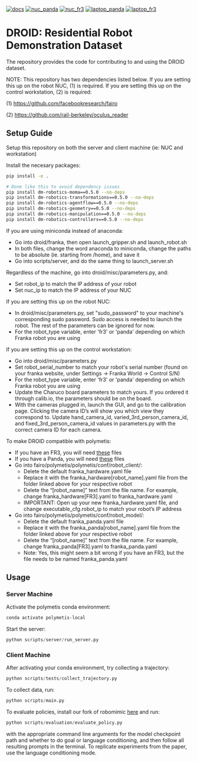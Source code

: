 [![docs](https://github.com/alexanderkhazatsky/DROID/actions/workflows/pages.yaml/badge.svg)](https://github.com/alexanderkhazatsky/DROID/blob/main/.github/workflows/pages.yaml)
[![nuc_panda](https://github.com/alexanderkhazatsky/DROID/actions/workflows/build_container_nuc_panda.yaml/badge.svg)](https://github.com/alexanderkhazatsky/DROID/blob/main/.github/workflows/build_container_nuc_panda.yaml)
[![nuc_fr3](https://github.com/alexanderkhazatsky/DROID/actions/workflows/build_container_nuc_fr3.yaml/badge.svg)](https://github.com/alexanderkhazatsky/DROID/blob/main/.github/workflows/build_container_nuc_fr3.yaml)
[![laptop_panda](https://github.com/alexanderkhazatsky/DROID/actions/workflows/build_container_laptop_panda.yaml/badge.svg)](https://github.com/alexanderkhazatsky/DROID/blob/main/.github/workflows/build_container_laptop_panda.yaml)
[![laptop_fr3](https://github.com/alexanderkhazatsky/DROID/actions/workflows/build_container_laptop_fr3.yaml/badge.svg)](https://github.com/alexanderkhazatsky/DROID/blob/main/.github/build_container_laptop_fr3/pages.yaml)

# DROID: Residential Robot Demonstration Dataset

The repository provides the code for contributing to and using the DROID dataset.

NOTE: This repository has two dependencies listed below. If you are setting this up on the robot NUC, (1) is required. If you are setting this up on the control workstation, (2) is required:

(1) https://github.com/facebookresearch/fairo

(2) https://github.com/rail-berkeley/oculus_reader

## Setup Guide
Setup this repository on both the server and client machine (ie: NUC and workstation)

Install the necesary packages:

```bash
pip install -e .

# Done like this to avoid dependency issues
pip install dm-robotics-moma==0.5.0 --no-deps
pip install dm-robotics-transformations==0.5.0 --no-deps
pip install dm-robotics-agentflow==0.5.0 --no-deps
pip install dm-robotics-geometry==0.5.0 --no-deps
pip install dm-robotics-manipulation==0.5.0 --no-deps
pip install dm-robotics-controllers==0.5.0 --no-deps
```

If you are using miniconda instead of anaconda:
- Go into droid/franka, then open launch_gripper.sh and launch_robot.sh
- In both files, change the word anaconda to miniconda, change the paths to be absolute (ie. starting from /home), and save it
- Go into scripts/server, and do the same thing to launch_server.sh

Regardless of the machine, go into droid/misc/parameters.py, and:
- Set robot_ip to match the IP address of your robot
- Set nuc_ip to match the IP address of your NUC

If you are setting this up on the robot NUC:
- In droid/misc/parameters.py, set "sudo_password" to your machine's corresponding sudo password. Sudo access is needed to launch the robot. The rest of the parameters can be ignored for now.
- For the robot_type variable, enter 'fr3' or 'panda' depending on which Franka robot you are using

If you are setting this up on the control workstation:
- Go into droid/misc/parameters.py
- Set robot_serial_number to match your robot's serial number (found on your franka website, under Settings -> Franka World -> Control S/N)
- For the robot_type variable, enter 'fr3' or 'panda' depending on which Franka robot you are using
- Update the Charuco board parameters to match yours. If you ordered it through calib.io, the parameters should be on the board.
- With the cameras plugged in, launch the GUI, and go to the calibration page. Clicking the camera ID’s will show you which view they correspond to. Update hand_camera_id, varied_3rd_person_camera_id, and fixed_3rd_person_camera_id values in parameters.py with the correct camera ID for each camera.

To make DROID compatible with polymetis:
- If you have an FR3, you will need [these](https://drive.google.com/drive/folders/178-MJTAVV0m5_RDs2ScUNcYameGDA0Eg?usp=sharing) files
- If you have a Panda, you will need [these](https://drive.google.com/drive/folders/1wXTQQbFKjd9ed3yKxB4td9GzA_XrR7Xk?usp=sharing) files
- Go into fairo/polymetis/polymetis/conf/robot_client/:
  - Delete the default franka_hardware.yaml file
  - Replace it with the franka_hardware[robot_name].yaml file from the folder linked above for your respective robot
  - Delete the “[robot_name]” text from the file name. For example, change franka_hardware[FR3].yaml to  franka_hardware.yaml
  - IMPORTANT: Open up your new franka_hardware.yaml file, and change executable_cfg.robot_ip to match your robot’s IP address
- Go into fairo/polymetis/polymetis/conf/robot_model/:
  - Delete the default franka_panda.yaml file
  - Replace it with the franka_panda[robot_name].yaml file from the folder linked above for your respective robot
  - Delete the “[robot_name]” text from the file name. For example, change franka_panda[FR3].yaml to  franka_panda.yaml
  - Note: Yes, this might seem a bit wrong if you have an FR3, but the file needs to be named franka_panda.yaml

## Usage

### Server Machine
Activate the polymetis conda environment:

```bash
conda activate polymetis-local
```

Start the server:

```python
python scripts/server/run_server.py
```

### Client Machine
After activating your conda environment, try collecting a trajectory:

```python
python scripts/tests/collect_trajectory.py
```

To collect data, run:
```python
python scripts/main.py
```

To evaluate policies, install our fork of robomimic [here](https://github.com/ashwin-balakrishna96/robomimic) and run:
```python
python scripts/evaluation/evaluate_policy.py
```
with the appropriate command line arguments for the model checkpoint path and whether to do goal or language conditioning, and then follow
all resulting prompts in the terminal. To replicate experiments from the paper, use the language conditioning mode.
